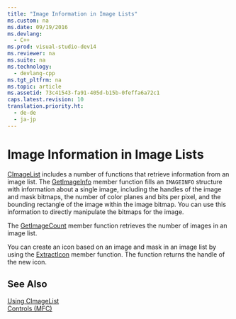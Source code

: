 ```yaml
---
title: "Image Information in Image Lists"
ms.custom: na
ms.date: 09/19/2016
ms.devlang: 
  - C++
ms.prod: visual-studio-dev14
ms.reviewer: na
ms.suite: na
ms.technology: 
  - devlang-cpp
ms.tgt_pltfrm: na
ms.topic: article
ms.assetid: 73c41543-fa91-405d-b15b-0feffa6a72c1
caps.latest.revision: 10
translation.priority.ht: 
  - de-de
  - ja-jp
---
```

# Image Information in Image Lists
[CImageList](../vs140/CImageList-Class.md) includes a number of functions that retrieve information from an image list. The [GetImageInfo](../vs140/CImageList--GetImageInfo.md) member function fills an `IMAGEINFO` structure with information about a single image, including the handles of the image and mask bitmaps, the number of color planes and bits per pixel, and the bounding rectangle of the image within the image bitmap. You can use this information to directly manipulate the bitmaps for the image.  
  
 The [GetImageCount](../vs140/CImageList--GetImageCount.md) member function retrieves the number of images in an image list.  
  
 You can create an icon based on an image and mask in an image list by using the [ExtractIcon](../vs140/CImageList--ExtractIcon.md) member function. The function returns the handle of the new icon.  
  
## See Also  
 [Using CImageList](../vs140/Using-CImageList.md)   
 [Controls (MFC)](../vs140/Controls--MFC-.md)